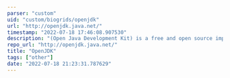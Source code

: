 ```yaml
---
parser: "custom"
uid: "custom/biogrids/openjdk"
url: "http://openjdk.java.net/"
timestamp: "2022-07-18 17:46:08.907530"
description: "(Open Java Development Kit) is a free and open source implementation of the Java Platform, Standard Edition (Java SE)."
repo_url: "http://openjdk.java.net/"
title: "OpenJDK"
tags: ["other"]
date: "2022-07-18 21:23:31.787629"
---
```

